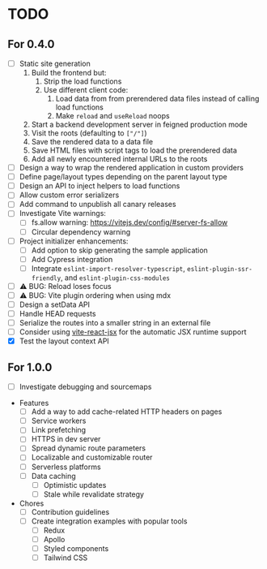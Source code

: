 # TODO

## For 0.4.0
- [ ] Static site generation
  1. Build the frontend but:
     1. Strip the load functions
     2. Use different client code:
        1. Load data from from prerendered data files instead of calling load functions
        2. Make `reload` and `useReload` noops
  2. Start a backend development server in feigned production mode
  3. Visit the roots (defaulting to `["/"]`)
  4. Save the rendered data to a data file
  5. Save HTML files with script tags to load the prerendered data
  6. Add all newly encountered internal URLs to the roots
- [ ] Design a way to wrap the rendered application in custom providers
- [ ] Define page/layout types depending on the parent layout type
- [ ] Design an API to inject helpers to load functions
- [ ] Allow custom error serializers
- [ ] Add command to unpublish all canary releases
- [ ] Investigate Vite warnings:
  - [ ] fs.allow warning: https://vitejs.dev/config/#server-fs-allow
  - [ ] Circular dependency warning
- [ ] Project initializer enhancements:
  - [ ] Add option to skip generating the sample application
  - [ ] Add Cypress integration
  - [ ] Integrate `eslint-import-resolver-typescript`, `eslint-plugin-ssr-friendly`, and `eslint-plugin-css-modules`
- [ ] ⚠️ BUG: Reload loses focus
- [ ] ⚠️ BUG: Vite plugin ordering when using mdx
- [ ] Design a setData API
- [ ] Handle HEAD requests
- [ ] Serialize the routes into a smaller string in an external file
- [ ] Consider using [vite-react-jsx](https://github.com/alloc/vite-react-jsx) for the automatic JSX runtime support
- [x] Test the layout context API

## For 1.0.0
- [ ] Investigate debugging and sourcemaps
- Features
  - [ ] Add a way to add cache-related HTTP headers on pages
  - [ ] Service workers
  - [ ] Link prefetching
  - [ ] HTTPS in dev server
  - [ ] Spread dynamic route parameters
  - [ ] Localizable and customizable router
  - [ ] Serverless platforms
  - [ ] Data caching
  	- [ ] Optimistic updates
  	- [ ] Stale while revalidate strategy
- Chores
  - [ ] Contribution guidelines
  - [ ] Create integration examples with popular tools
    - [ ] Redux
    - [ ] Apollo
    - [ ] Styled components
    - [ ] Tailwind CSS
